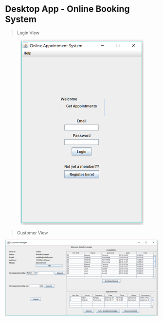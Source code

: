 # Desktop App - Online Booking System

>Login View

<div align="center">
<a href="https://github.com/rodolfojc/Booking-System/blob/FinalVersion/Screenshots/Login.PNG"><img src="https://github.com/rodolfojc/Booking-System/blob/FinalVersion/Screenshots/Login.PNG" title="Login" alt="Login" ></a>
</div>

>Customer View

<div align="center">
<a href="https://github.com/rodolfojc/Booking-System/blob/FinalVersion/Screenshots/Customers%20manager.PNG"><img src="https://github.com/rodolfojc/Booking-System/blob/FinalVersion/Screenshots/Customers%20manager.PNG" title="Customer" alt="Customer" ></a>
</div>



